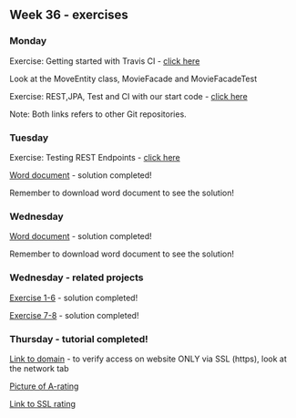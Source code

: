 ## Week 36 - exercises 

### Monday

Exercise: Getting started with Travis CI - [click here](https://github.com/amandajuhl95/travisGettingStarted)

Look at the MoveEntity class, MovieFacade and MovieFacadeTest

Exercise: REST,JPA, Test and CI with our start code - [click here](https://github.com/amandajuhl95/week3monday)

Note: Both links refers to other Git repositories. 

### Tuesday

Exercise: Testing REST Endpoints - [click here]()

[Word document](https://github.com/amandajuhl95/week35/blob/master/tuesday/Fundamental%20Network%20Topics-solution.docx) - solution completed! 

Remember to download word document to see the solution!

### Wednesday

[Word document](https://github.com/amandajuhl95/week35/blob/master/wednesday/TheHttpProtocol-solution.docx) - solution completed! 

Remember to download word document to see the solution!

### Wednesday - related projects

[Exercise 1-6](https://github.com/amandajuhl95/week35/tree/master/wednesday/wednesdayexercise1to6) - solution completed!

[Exercise 7-8](https://github.com/amandajuhl95/week35/tree/master/wednesday/wednesdayexercise7and8) - solution completed!

### Thursday - tutorial completed!

[Link to domain](https://ajuhlhansen.dk) - to verify access on website ONLY via SSL (https), look at the network tab

[Picture of A-rating](https://github.com/amandajuhl95/week35/tree/master/thursday)

[Link to SSL rating](https://www.ssllabs.com/ssltest/analyze.html?d=ajuhlhansen.dk) 

